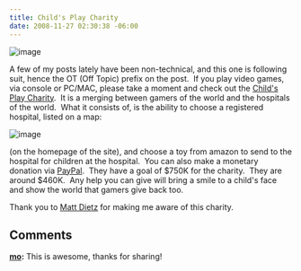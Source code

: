 ```yaml
---
title: Child's Play Charity
date: 2008-11-27 02:30:38 -06:00
---
```


![image](jasonmeridth/files/2011/03/image_5.png)

A few of my posts lately have been non-technical, and this one is following suit, hence the OT (Off Topic) prefix on the post.  If you play video games, via console or PC/MAC, please take a moment and check out the [Child's Play Charity](http://www.childsplaycharity.org).  It is a merging between gamers of the world and the hospitals of the world.  What it consists of, is the ability to choose a registered hospital, listed on a map:

![image](jasonmeridth/files/2011/03/image_6.png)

(on the homepage of the site), and choose a toy from amazon to send to the hospital for children at the hospital.  You can also make a monetary donation via [PayPal](https://www.paypal.com/xclick/business=childsplaycharity@penny-arcade.com&item_name=Childs%2BPlay%2BCharity&no_note=1&tax=0&currency_code=USD).  They have a goal of $750K for the charity.  They are around $460K.  Any help you can give will bring a smile to a child's face and show the world that gamers give back too.

Thank you to [Matt Dietz](http://www.twitter.com/cerberus98) for making me aware of this charity.

## Comments

**[mo](#307 "2008-11-27 16:19:02"):** This is awesome, thanks for sharing!
